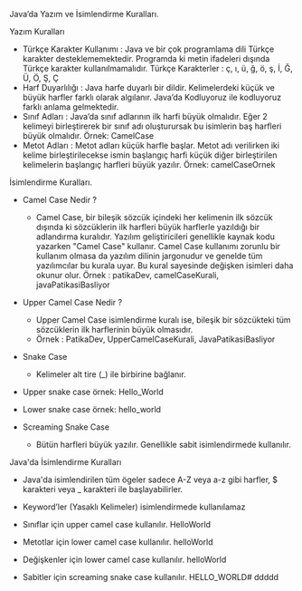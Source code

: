 Java’da Yazım ve İsimlendirme Kuralları.

Yazım Kuralları
- Türkçe Karakter Kullanımı : Java ve bir çok programlama dili Türkçe karakter desteklememektedir. Programda ki metin ifadeleri dışında Türkçe karakter kullanılmamalıdır. Türkçe Karakterler : ç, ı, ü, ğ, ö, ş, İ, Ğ, Ü, Ö, Ş, Ç
- Harf Duyarlılığı : Java harfe duyarlı bir dildir. Kelimelerdeki küçük ve büyük harfler farklı olarak algılanır. Java’da Kodluyoruz ile kodluyoruz farklı anlama gelmektedir.
- Sınıf Adları : Java’da sınıf adlarının ilk harfi büyük olmalıdır. Eğer 2 kelimeyi birleştirerek bir sınıf adı oluşturursak bu isimlerin baş harfleri büyük olmalıdır. Örnek: CamelCase
- Metot Adları : Metot adları küçük harfle başlar. Metot adı verilirken iki kelime birleştirilecekse ismin başlangıç harfi küçük diğer birleştirilen kelimelerin başlangıç harfleri büyük yazılır. Örnek: camelCaseOrnek

İsimlendirme Kuralları.

- Camel Case Nedir ?

  - Camel Case, bir bileşik sözcük içindeki her kelimenin ilk sözcük dışında ki sözcüklerin ilk harfleri büyük harflerle yazıldığı bir adlandırma kuralıdır. Yazılım geliştiricileri genellikle kaynak kodu yazarken "Camel Case" kullanır. Camel Case kullanımı zorunlu bir kullanım olmasa da yazılım dilinin jargonudur ve genelde tüm yazılımcılar bu kurala uyar. Bu kural sayesinde değişken isimleri daha okunur olur.
Örnek : patikaDev, camelCaseKurali, javaPatikasiBasliyor


- Upper Camel Case Nedir ?
  - Upper Camel Case isimlendirme kuralı ise, bileşik bir sözcükteki tüm sözcüklerin ilk harflerinin büyük olmasıdır.
  - Örnek : PatikaDev, UpperCamelCaseKurali, JavaPatikasiBasliyor
  

- Snake Case
  - Kelimeler alt tire (_) ile birbirine bağlanır.


- Upper snake case örnek: Hello_World


- Lower snake case örnek: hello_world


- Screaming Snake Case
  - Bütün harfleri büyük yazılır. Genellikle sabit isimlendirmede kullanılır.

Java'da İsimlendirme Kuralları

- Java'da isimlendirilen tüm ögeler sadece A-Z veya a-z gibi harfler, $ karakteri veya _ karakteri ile başlayabilirler.
- Keyword’ler (Yasaklı Kelimeler) isimlendirmede kullanılamaz


- Sınıflar için upper camel case kullanılır. HelloWorld
- Metotlar için lower camel case kullanılır. helloWorld
- Değişkenler için lower camel case kullanılır. helloWorld
- Sabitler için screaming snake case kullanılır. HELLO_WORLD# ddddd
